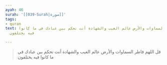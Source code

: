 ```yaml
---
ayah: 46
surah: '[[039-Surah|سورة]]'
tags:
- quran
text: قل اللهم فاطر السماوات والأرض عالم الغيب والشهادة أنت تحكم بين عبادك في ما كانوا
  فيه يختلفون

---
```

> قل اللهم فاطر السماوات والأرض عالم الغيب والشهادة أنت تحكم بين عبادك في ما كانوا فيه يختلفون

